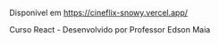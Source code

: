 Disponível em https://cineflix-snowy.vercel.app/

Curso React - Desenvolvido por Professor Edson Maia
